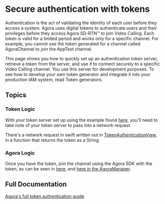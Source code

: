 #  Secure authentication with tokens

Authentication is the act of validating the identity of each user before they access a system. Agora uses digital tokens to authenticate users and their privileges before they access Agora SD-RTN™ to join Video Calling. Each token is valid for a limited period and works only for a specific channel. For example, you cannot use the token generated for a channel called AgoraChannel to join the AppTest channel.

This page shows you how to quickly set up an authentication token server, retrieve a token from the server, and use it to connect securely to a specific Video Calling channel. You use this server for development purposes. To see how to develop your own token generator and integrate it into your production IAM system, read Token generators.

## Topics

### Token Logic

With your token server set up using the example found [here](https://github.com/AgoraIO-Community/agora-token-service), you'll need to take note of your token server to pass into a network request.

There's a network request in swift written out in [TokenAuthenticationView](TokenAuthenticationView.swift#L23-L37), in a function that returns the token as a String.

### Agora Logic

Once you have the token, join the channel using the Agora SDK with the token, as can be seen in [here](TokenAuthenticationView.swift#L106-L110), and [here in the AgoraManager](../agora-manager/AgoraManager.swift#L80-L83).

## Full Documentation

[Agora's full token authentication guide](https://docs.agora.io/en/interactive-live-streaming/develop/authentication-workflow?platform=macos)

